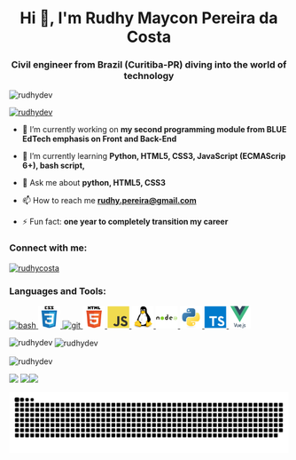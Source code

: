 <h1 align="center">Hi 👋, I'm Rudhy Maycon Pereira da Costa</h1>
<h3 align="center">Civil engineer from Brazil (Curitiba-PR) diving into the world of technology</h3>

<p align="left"> <img src="https://komarev.com/ghpvc/?username=rudhydev&label=Profile%20views&color=0e75b6&style=flat" alt="rudhydev" /> </p>

<p align="left"> <a href="https://github.com/ryo-ma/github-profile-trophy"><img src="https://github-profile-trophy.vercel.app/?username=rudhydev" alt="rudhydev" /></a> </p>

- 🔭 I’m currently working on **my second programming module from BLUE EdTech emphasis on Front and Back-End**

- 🌱 I’m currently learning **Python, HTML5, CSS3, JavaScript (ECMAScrip 6+), bash script,**

- 💬 Ask me about **python, HTML5, CSS3**

- 📫 How to reach me **rudhy.pereira@gmail.com**

- ⚡ Fun fact: **one year to completely transition my career**

<h3 align="left">Connect with me:</h3>
<p align="left">
<a href="https://linkedin.com/in/rudhycosta" target="blank"><img align="center" src="https://raw.githubusercontent.com/rahuldkjain/github-profile-readme-generator/master/src/images/icons/Social/linked-in-alt.svg" alt="rudhycosta" height="30" width="40" /></a>
</p>

<h3 align="left">Languages and Tools:</h3>
<p align="left"> <a href="https://www.gnu.org/software/bash/" target="_blank"> <img src="https://www.vectorlogo.zone/logos/gnu_bash/gnu_bash-icon.svg" alt="bash" width="40" height="40"/> </a> <a href="https://www.w3schools.com/css/" target="_blank"> <img src="https://raw.githubusercontent.com/devicons/devicon/master/icons/css3/css3-original-wordmark.svg" alt="css3" width="40" height="40"/> </a>  <a href="https://git-scm.com/" target="_blank"> <img src="https://www.vectorlogo.zone/logos/git-scm/git-scm-icon.svg" alt="git" width="40" height="40"/> </a> <a href="https://www.w3.org/html/" target="_blank"> <img src="https://raw.githubusercontent.com/devicons/devicon/master/icons/html5/html5-original-wordmark.svg" alt="html5" width="40" height="40"/> </a> <a href="https://developer.mozilla.org/en-US/docs/Web/JavaScript" target="_blank"> <img src="https://raw.githubusercontent.com/devicons/devicon/master/icons/javascript/javascript-original.svg" alt="javascript" width="40" height="40"/> </a> <a href="https://www.linux.org/" target="_blank"> <img src="https://raw.githubusercontent.com/devicons/devicon/master/icons/linux/linux-original.svg" alt="linux" width="40" height="40"/> </a>  <a href="https://nodejs.org" target="_blank"> <img src="https://raw.githubusercontent.com/devicons/devicon/master/icons/nodejs/nodejs-original-wordmark.svg" alt="nodejs" width="40" height="40"/> </a> <a href="https://www.python.org" target="_blank"> <img src="https://raw.githubusercontent.com/devicons/devicon/master/icons/python/python-original.svg" alt="python" width="40" height="40"/> </a> <a href="https://www.typescriptlang.org/" target="_blank"> <img src="https://raw.githubusercontent.com/devicons/devicon/master/icons/typescript/typescript-original.svg" alt="typescript" width="40" height="40"/> </a> <a href="https://vuejs.org/" target="_blank"> <img src="https://raw.githubusercontent.com/devicons/devicon/master/icons/vuejs/vuejs-original-wordmark.svg" alt="vuejs" width="40" height="40"/> </a> </p>

<p><img align="left" src="https://github-readme-stats.vercel.app/api/top-langs?username=rudhydev&show_icons=true&locale=en&layout=compact" alt="rudhydev" /></p>

<p>&nbsp;<img align="center" src="https://github-readme-stats.vercel.app/api?username=rudhydev&show_icons=true&locale=en" alt="rudhydev" /></p>

<p><img align="center" src="https://github-readme-streak-stats.herokuapp.com/?user=rudhydev&" alt="rudhydev" /></p>


[<img src = "https://img.shields.io/badge/instagram-%23E4405F.svg?&style=for-the-badge&logo=instagram&logoColor=white">](https://www.instagram.com/ru_costa91/) [<img src="https://img.shields.io/badge/linkedin-%230077B5.svg?&style=for-the-badge&logo=linkedin&logoColor=white" />](https://www.linkedin.com/in/rudhycosta)[<img src="https://img.shields.io/badge/-gmail-2EC866?style=for-the-badge&logo=gmail&logoColor=white" />](mailto:rudhy.pereira@gmail.com)

![Snake animation](https://github.com/RudhyDev/RudhyDev/blob/output/github-contribution-grid-snake.svg)




